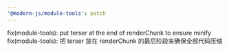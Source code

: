 ```yaml
---
'@modern-js/module-tools': patch
---
```


fix(module-tools): put terser at the end of renderChunk to ensure minify
fix(module-tools): 把 terser 放在 renderChunk 的最后阶段来确保全部代码压缩
